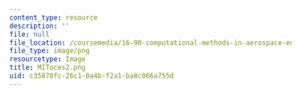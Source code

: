 ```yaml
---
content_type: resource
description: ''
file: null
file_location: /coursemedia/16-90-computational-methods-in-aerospace-engineering-spring-2014/c35870fc26c10a4bf2a1ba8c066a755d_MIToces2.png
file_type: image/png
resourcetype: Image
title: MIToces2.png
uid: c35870fc-26c1-0a4b-f2a1-ba8c066a755d
---
```

